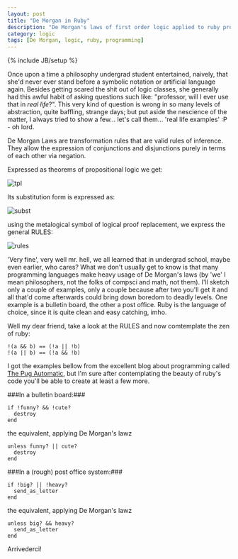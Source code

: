 ```yaml
---
layout: post
title: "De Morgan in Ruby"
description: "De Morgan's laws of first order logic applied to ruby programming language"
category: logic
tags: [De Morgan, logic, ruby, programming]
---
```

{% include JB/setup %}



Once upon a time a philosophy undergrad student  entertained, naively, that she'd never ever stand before a symbolic notation or artificial language again. Besides getting scared the shit out of logic classes, she generally had this awful habit of asking questions such like: "professor, will I ever use that in *real life*?". This very kind of question is wrong in so many levels of abstraction, quite baffling, strange days; but put aside the nescience of the matter, I always tried to show a few... let's call them... 'real life examples' :P - oh lord. 

De Morgan Laws are transformation rules that are valid rules of inference. They allow the expression of conjunctions and disjunctions purely in terms of each other via negation.

Expressed as theorems of propositional logic we get:

![tpl](https://dl.dropboxusercontent.com/u/5666518/1st.jpg)


Its substitution form is expressed as:

![subst](https://dl.dropboxusercontent.com/u/5666518/2nd.jpg)

using the metalogical symbol of logical proof replacement, we express the general RULES:

![rules](https://dl.dropboxusercontent.com/u/5666518/3rd.jpg)
 

'Very fine', very well mr. hell, we all learned that in  undergrad school, maybe even earlier, who cares? What we don't usually get to know is that many programming languages make heavy usage of De Morgan's laws (by 'we' I mean philosophers, not the  folks of compsci and math, not them). I'll sketch only a couple of examples, only a couple because after two you'll get it and all that'd come afterwards could bring down boredom to deadly levels.  One example is a bulletin board, the other a post office. Ruby is the language of choice, since it is quite clean and easy catching, imho. 

Well my dear friend, take a look at the RULES and now comtemplate the zen of ruby:

    !(a && b) == (!a || !b)
    !(a || b) == (!a && !b)

I got the examples bellow from the excellent blog about programming called [The Pug Automatic](http://thepugautomatic.com/2012/09/de-morgans-laws-in-programming/), but I'm sure after contemplating the beauty of ruby's code you'll be able to create at least a few more.

###In a bulletin board:###

    if !funny? && !cute?
      destroy
    end

the equivalent, applying De Morgan's lawz

    unless funny? || cute?
      destroy
    end

###In a (rough) post office system:###

    if !big? || !heavy?
      send_as_letter
    end

the equivalent, applying De Morgan's lawz

    unless big? && heavy?
      send_as_letter
    end


Arrivederci!


